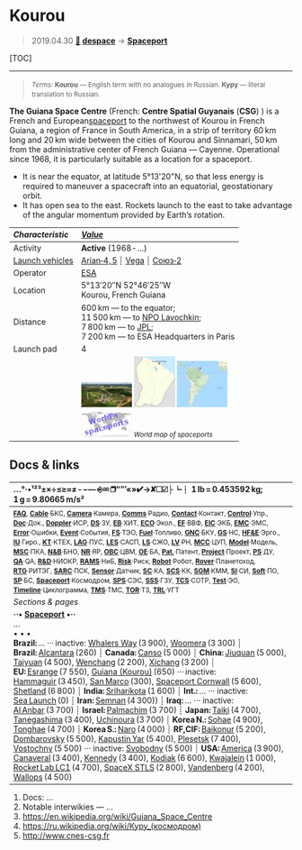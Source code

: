 # Kourou
> 2019.04.30 **[🚀](../index/index.md) [despace](index.md)** → **[Spaceport](spaceport.md)**

[TOC]

---

> <small>*Terms:* **Kourou** — English term with no analogues in Russian. **Куру** — literal translation to Russian.</small>

**The Guiana Space Centre** (French: **Centre Spatial Guyanais** (**CSG**) ) is a French and European[spaceport](spaceport.md) to the northwest of Kourou in French Guiana, a region of France in South America, in a strip of territory 60 km long and 20 km wide between the cities of Kourou and Sinnamari, 50 km from the administrative center of French Guiana — Cayenne. Operational since 1968, it is particularly suitable as a location for a spaceport.

   - It is near the equator, at latitude 5°13'20"N, so that less energy is required to maneuver a spacecraft into an equatorial, geostationary orbit.
   -  It has open sea to the east. Rockets launch to the east to take advantage of the angular momentum provided by Earth’s rotation.

|*Characteristic*|*[Value](si.md)*|
|:--|:--|
| Activity |**Active** (1968 ‑ …) |
| [Launch vehicles](lv.md) | [Arian‑4, 5](arian.md) ┊ [Vega](vega.md) ┊ [Союз‑2](soyuz.md) |
| Operator | [ESA](zz_esa.md) |
| Location | 5°13′20″N 52°46′25″W<br> Kourou, French Guiana |
| Distance | 600 km — to the equator;<br> 11 500 km — to [NPO Lavochkin](zz_lav.md);<br> 7 800 km — to [JPL](zz_jpl.md);<br> 7 200 km — to ESA Headquarters in Paris |
| Launch pad | 4 |
|| [![](f/spaceport/kourou/pic1_thumb.jpg)](f/spaceport/kourou/pic1.jpg)  [![](f/spaceport/kourou/map1_thumb.jpg)](f/spaceport/kourou/map1.png)   [![](f/spaceport/kourou/map2_thumb.jpg)](f/spaceport/kourou/map2.jpg)  |
|| [![](f/spaceport/map_world_spaceport_location_thumb.jpg)](f/spaceport/map_world_spaceport_location.jpg) <small>*World map of spaceports*</small>  |



<p style="page-break-after:always"> </p>

## Docs & links
|…°·•¹²³±×÷≤≥≈≠ ‑ −— ⎆✉ ❐“”’«»✔→✘☐☑├┕┆ 1 lb = 0.453592 kg; 1 g = 9.80665 m/s²|
|:--|
|<small>**[FAQ](faq.md)**, **[Cable](cable.md)**·БКС, **[Camera](camera.md)**·Камера, **[Comms](comms.md)**·Радио, **[Contact](contact.md)**·Контакт, **[Control](control.md)**·Упр., **[Doc](doc.md)**·Док., **[Doppler](doppler.md)**·ИСР, **[DS](ds.md)**·ЗУ, **[EB](eb.md)**·ХИТ, **[ECO](ecology.md)**·Экол., **[EF](ef.md)**·ВВФ, **[ElC](elc.md)**·ЭКБ, **[EMC](emc.md)**·ЭМС, **[Error](error.md)**·Ошибки, **[Event](event.md)**·События, **[FS](fs.md)**·ТЭО, **[Fuel](fuel.md)**·Топливо, **[GNC](gnc.md)**·БКУ, **[GS](scs.md)**·НС, **[HF&E](hfe.md)**·Эрго., **[IU](iu.md)**·Гиро., **[KT](kt.md)**·КТЕХ, **[LAG](lag.md)**·ПУC, **[LES](les.md)**·САСП, **[LS](ls.md)**·СЖО, **[LV](lv.md)**·РН, **[MCC](mcc.md)**·ЦУП, **[Model](model.md)**·Модель, **[MSC](sc.md)**·ПКА, **[N&B](nnb.md)**·БНО, **[NR](nr.md)**·ЯР, **[OBC](obc.md)**·ЦВМ, **[OE](oe.md)**·БА, **[Pat.](патент.md)**·Патент, **[Project](project.md)**·Проект, **[PS](ps.md)**·ДУ, **[QA](quality.md)**·QA, **[R&D](rnd.md)**·НИОКР, **[RAMS](rams.md)**·НиБ, **[Risk](risk.md)**·Риск, **[Robot](robotics.md)**·Робот, **[Rover](rover.md)**·Планетоход, **[RTG](rtg.md)**·РИТЭГ, **[SARC](sarc.md)**·ПСК, **[Sensor](sensor.md)**·Датчик, **[SC](sc.md)**·КА, **[SCS](scs.md)**·КК, **[SGM](sgm.md)**·КММ, **[SI](si.md)**·СИ, **[Soft](soft.md)**·ПО, **[SP](sp.md)**·БС, **[Spaceport](spaceport.md)**·Космодром, **[SPS](sps.md)**·СЭС, **[SSS](sss.md)**·ГЗУ, **[TCS](tcs.md)**·СОТР, **[Test](test.md)**·ЭО, **[Timeline](timeline.md)**·Циклограмма, **[TMS](tms.md)**·ТМС, **[TOR](tor.md)**·ТЗ, **[TRL](trl.md)**·УГТ</small>|
|*Sections & pages*|
|**··• [Spaceport](spaceport.md) •··**<br> … <br>• • •<br> **Brazil:** ... ··· inactive: [Whalers Way](whalers_way.md) (3 900), [Woomera](woomera.md) (3 300) ┊ **Brazil:** [Alcantara](alcantara.md) (260) ┊ **Canada:** [Canso](canso.md) (5 000) ┊ **China:** [Jiuquan](jiuquan.md) (5 000), [Taiyuan](taiyuan.md) (4 500), [Wenchang](wenchang.md) (2 200), [Xichang](xichang.md) (3 200) ┊ **EU:** [Esrange](esrange.md) (7 550), [Guiana (Kourou)](kourou.md) (650) ··· inactive: [Hammaguir](hammaguir.md) (3 450), [San Marco](san_marco.md) (300), [Spaceport Cornwall](sp_cornwall.md) (5 600), [Shetland](shetland_sc.md) (6 800) ┊ **India:** [Sriharikota](sriharikota.md) (1 600) ┊ **Int.:** … ··· inactive: [Sea Launch](sea_launch.md) (0) ┊ **Iran:** [Semnan](semnan.md) (4 300)) ┊ **Iraq:** … ··· inactive: [Al Anbar](al_anbar.md) (3 700) ┊ **Israel:** [Palmachim](palmachim.md) (3 700) ┊ **Japan:** [Taiki](taiki.md) (4 700), [Tanegashima](tanegashima.md) (3 400), [Uchinoura](uchinoura.md) (3 700) ┊ **Korea N.:** [Sohae](sohae.md) (4 900), [Tonghae](tonghae.md) (4 700) ┊ **Korea S.:** [Naro](naro.md) (4 000) ┊ **RF,CIF:** [Baikonur](baikonur.md) (5 200), [Dombarovsky](dombarovsky.md) (5 500), [Kapustin Yar](kapustin_yar.md) (5 400), [Plesetsk](plesetsk.md) (7 400), [Vostochny](vostochny.md) (5 500) ··· inactive: [Svobodny](svobodny.md) (5 500) ┊ **USA:** [America](america.md) (3 900), [Canaveral](canaveral.md) (3 400), [Kennedy](kennedy.md) (3 400), [Kodiak](kodiak.md) (6 600), [Kwajalein](kwajalein.md) (1 000), [Rocket Lab LC1](rocket_lab_lc1.md) (4 700), [SpaceX STLS](spacex_stls.md) (2 800), [Vandenberg](vandenberg.md) (4 200), [Wallops](wallops.md) (4 500)|

   1. Docs: …
   1. Notable interwikies — …
   1. <https://en.wikipedia.org/wiki/Guiana_Space_Centre>
   1. <https://ru.wikipedia.org/wiki/Куру_(космодром)>
   1. <http://www.cnes-csg.fr>

